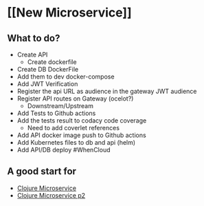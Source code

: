 # [[New Microservice]]
## What to do?
- Create API
	- Create dockerfile
- Create DB DockerFile
- Add them to dev docker-compose
- Add JWT Verification
- Register the api URL as audience in the gateway JWT audience
- Register API routes on Gateway (ocelot?) 
	- Downstream/Upstream
- Add Tests to Github actions
- Add the tests result to codacy code coverage
	- Need to add coverlet references
- Add API docker image push to Github actions
- Add Kubernetes files to db and api (helm)
- Add API/DB deploy #WhenCloud 


## A good start for 
- [Clojure Microservice](https://github.com/gumberss/PurchaseListinator/pull/2)
- [Clojure Microservice p2](https://github.com/gumberss/PurchaseListinator/pull/3)